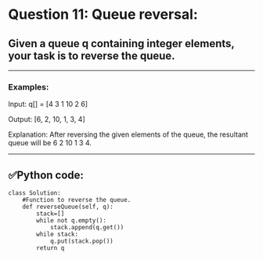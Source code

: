 # Question 11: Queue reversal:

## Given a queue q containing integer elements, your task is to reverse the queue.

---
### Examples:

Input: q[] = [4 3 1 10 2 6]

Output: [6, 2, 10, 1, 3, 4]

Explanation: After reversing the given elements of the queue, the resultant queue will be 6 2 10 1 3 4.

---
## ✅Python code:

```
class Solution:
    #Function to reverse the queue.
    def reverseQueue(self, q):
        stack=[]
        while not q.empty():
            stack.append(q.get())
        while stack:
            q.put(stack.pop())
        return q
```
